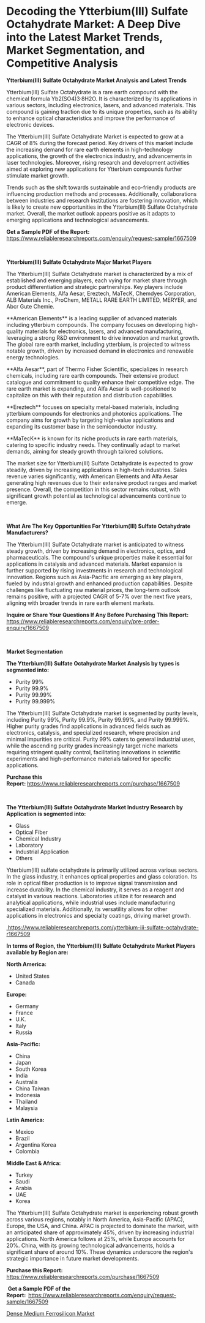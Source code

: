 <p><h1>Decoding the Ytterbium(III) Sulfate Octahydrate Market: A Deep Dive into the Latest Market Trends, Market Segmentation, and Competitive Analysis</h1></p><p><strong>Ytterbium(III) Sulfate Octahydrate Market Analysis and Latest Trends</strong></p>
<p><p>Ytterbium(III) Sulfate Octahydrate is a rare earth compound with the chemical formula Yb2(SO4)3·8H2O. It is characterized by its applications in various sectors, including electronics, lasers, and advanced materials. This compound is gaining traction due to its unique properties, such as its ability to enhance optical characteristics and improve the performance of electronic devices. </p><p>The Ytterbium(III) Sulfate Octahydrate Market is expected to grow at a CAGR of 8% during the forecast period. Key drivers of this market include the increasing demand for rare earth elements in high-technology applications, the growth of the electronics industry, and advancements in laser technologies. Moreover, rising research and development activities aimed at exploring new applications for Ytterbium compounds further stimulate market growth. </p><p>Trends such as the shift towards sustainable and eco-friendly products are influencing production methods and processes. Additionally, collaborations between industries and research institutions are fostering innovation, which is likely to create new opportunities in the Ytterbium(III) Sulfate Octahydrate market. Overall, the market outlook appears positive as it adapts to emerging applications and technological advancements.</p></p>
<p><strong>Get a Sample PDF of the Report:&nbsp;</strong> <a href="https://www.reliableresearchreports.com/enquiry/request-sample/1667509?utm_campaign=3358&utm_medium=2&utm_source=Github&utm_content=ia&utm_term=02042025&utm_id=ytterbiumiii-sulfate-octahydrate">https://www.reliableresearchreports.com/enquiry/request-sample/1667509</a></p>
<p>&nbsp;</p>
<p><strong>Ytterbium(III) Sulfate Octahydrate Major Market Players</strong></p>
<p><p>The Ytterbium(III) Sulfate Octahydrate market is characterized by a mix of established and emerging players, each vying for market share through product differentiation and strategic partnerships. Key players include American Elements, Alfa Aesar, Ereztech, MaTecK, Chemdyes Corporation, ALB Materials Inc., ProChem, METALL RARE EARTH LIMITED, MERYER, and Abcr Gute Chemie.</p><p>**American Elements** is a leading supplier of advanced materials including ytterbium compounds. The company focuses on developing high-quality materials for electronics, lasers, and advanced manufacturing, leveraging a strong R&D environment to drive innovation and market growth. The global rare earth market, including ytterbium, is projected to witness notable growth, driven by increased demand in electronics and renewable energy technologies.</p><p>**Alfa Aesar**, part of Thermo Fisher Scientific, specializes in research chemicals, including rare earth compounds. Their extensive product catalogue and commitment to quality enhance their competitive edge. The rare earth market is expanding, and Alfa Aesar is well-positioned to capitalize on this with their reputation and distribution capabilities.</p><p>**Ereztech** focuses on specialty metal-based materials, including ytterbium compounds for electronics and photonics applications. The company aims for growth by targeting high-value applications and expanding its customer base in the semiconductor industry.</p><p>**MaTecK** is known for its niche products in rare earth materials, catering to specific industry needs. They continually adapt to market demands, aiming for steady growth through tailored solutions.</p><p>The market size for Ytterbium(III) Sulfate Octahydrate is expected to grow steadily, driven by increasing applications in high-tech industries. Sales revenue varies significantly, with American Elements and Alfa Aesar generating high revenues due to their extensive product ranges and market presence. Overall, the competition in this sector remains robust, with significant growth potential as technological advancements continue to emerge.</p></p>
<p>&nbsp;</p>
<p><strong>What Are The Key Opportunities For Ytterbium(III) Sulfate Octahydrate Manufacturers?</strong></p>
<p><p>The Ytterbium(III) Sulfate Octahydrate market is anticipated to witness steady growth, driven by increasing demand in electronics, optics, and pharmaceuticals. The compound's unique properties make it essential for applications in catalysis and advanced materials. Market expansion is further supported by rising investments in research and technological innovation. Regions such as Asia-Pacific are emerging as key players, fueled by industrial growth and enhanced production capabilities. Despite challenges like fluctuating raw material prices, the long-term outlook remains positive, with a projected CAGR of 5-7% over the next five years, aligning with broader trends in rare earth element markets.</p></p>
<p><strong>Inquire or Share Your Questions If Any Before Purchasing This Report:</strong> <a href="https://www.reliableresearchreports.com/enquiry/pre-order-enquiry/1667509?utm_campaign=3358&utm_medium=2&utm_source=Github&utm_content=ia&utm_term=02042025&utm_id=ytterbiumiii-sulfate-octahydrate">https://www.reliableresearchreports.com/enquiry/pre-order-enquiry/1667509</a></p>
<p>&nbsp;</p>
<p><strong>Market Segmentation</strong></p>
<p><strong>The Ytterbium(III) Sulfate Octahydrate Market Analysis by types is segmented into:</strong></p>
<p><ul><li>Purity 99%</li><li>Purity 99.9%</li><li>Purity 99.99%</li><li>Purity 99.999%</li></ul></p>
<p><p>The Ytterbium(III) Sulfate Octahydrate market is segmented by purity levels, including Purity 99%, Purity 99.9%, Purity 99.99%, and Purity 99.999%. Higher purity grades find applications in advanced fields such as electronics, catalysis, and specialized research, where precision and minimal impurities are critical. Purity 99% caters to general industrial uses, while the ascending purity grades increasingly target niche markets requiring stringent quality control, facilitating innovations in scientific experiments and high-performance materials tailored for specific applications.</p></p>
<p><strong>Purchase this Report:&nbsp;</strong><a href="https://www.reliableresearchreports.com/purchase/1667509?utm_campaign=3358&utm_medium=2&utm_source=Github&utm_content=ia&utm_term=02042025&utm_id=ytterbiumiii-sulfate-octahydrate">https://www.reliableresearchreports.com/purchase/1667509</a></p>
<p>&nbsp;</p>
<p><strong>The Ytterbium(III) Sulfate Octahydrate Market Industry Research by Application is segmented into:</strong></p>
<p><ul><li>Glass</li><li>Optical Fiber</li><li>Chemical Industry</li><li>Laboratory</li><li>Industrial Application</li><li>Others</li></ul></p>
<p><p>Ytterbium(III) sulfate octahydrate is primarily utilized across various sectors. In the glass industry, it enhances optical properties and glass coloration. Its role in optical fiber production is to improve signal transmission and increase durability. In the chemical industry, it serves as a reagent and catalyst in various reactions. Laboratories utilize it for research and analytical applications, while industrial uses include manufacturing specialized materials. Additionally, its versatility allows for other applications in electronics and specialty coatings, driving market growth.</p></p>
<p><a href="https://www.reliableresearchreports.com/ytterbium-iii-sulfate-octahydrate-r1667509?utm_campaign=3358&utm_medium=2&utm_source=Github&utm_content=ia&utm_term=02042025&utm_id=ytterbiumiii-sulfate-octahydrate">&nbsp;https://www.reliableresearchreports.com/ytterbium-iii-sulfate-octahydrate-r1667509</a></p>
<p><strong>In terms of Region, the Ytterbium(III) Sulfate Octahydrate Market Players available by Region are:</strong></p>
<p>
    <p> <strong> North America: </strong>
        <ul>
            <li>United States</li>
            <li>Canada</li>
        </ul>
        </p> 
    <p> <strong> Europe: </strong>
        <ul>
            <li>Germany</li>
            <li>France</li>
            <li>U.K.</li>
            <li>Italy</li>
            <li>Russia</li>
        </ul>
        </p> 
    <p> <strong> Asia-Pacific: </strong>
        <ul>
            <li>China</li>
            <li>Japan</li>
            <li>South Korea</li>
            <li>India</li>
            <li>Australia</li>
            <li>China Taiwan</li>
            <li>Indonesia</li>
            <li>Thailand</li>
            <li>Malaysia</li>
        </ul>
        </p> 
    <p> <strong> Latin America: </strong>
        <ul>
            <li>Mexico</li>
            <li>Brazil</li>
            <li>Argentina Korea</li>
            <li>Colombia</li>
        </ul>
        </p> 
    <p> <strong> Middle East & Africa: </strong>
        <ul>
            <li>Turkey</li>
            <li>Saudi</li>
            <li>Arabia</li>
            <li>UAE</li>
            <li>Korea</li>
        </ul>
    </p>
    </p>
<p><p>The Ytterbium(III) Sulfate Octahydrate market is experiencing robust growth across various regions, notably in North America, Asia-Pacific (APAC), Europe, the USA, and China. APAC is projected to dominate the market, with an anticipated share of approximately 45%, driven by increasing industrial applications. North America follows at 25%, while Europe accounts for 20%. China, with its growing technological advancements, holds a significant share of around 10%. These dynamics underscore the region's strategic importance in future market developments.</p></p>
<p><strong>Purchase this Report: </strong><a href="https://www.reliableresearchreports.com/purchase/1667509?utm_campaign=3358&utm_medium=2&utm_source=Github&utm_content=ia&utm_term=02042025&utm_id=ytterbiumiii-sulfate-octahydrate">https://www.reliableresearchreports.com/purchase/1667509</a></p>
<p>&nbsp;<strong>Get a Sample PDF of the Report:&nbsp;&nbsp;</strong><a href="https://www.reliableresearchreports.com/enquiry/request-sample/1667509?utm_campaign=3358&utm_medium=2&utm_source=Github&utm_content=ia&utm_term=02042025&utm_id=ytterbiumiii-sulfate-octahydrate">https://www.reliableresearchreports.com/enquiry/request-sample/1667509</a></p>
<p><strong></strong></p>
<p><p><a href="https://github.com/rigelciara0p/Market-Research-Report-List-1/blob/main/dense-medium-ferrosilicon-market.md?utm_campaign=3358&utm_medium=2&utm_source=Github&utm_content=ia&utm_term=02042025&utm_id=ytterbiumiii-sulfate-octahydrate">Dense Medium Ferrosilicon Market</a></p></p>